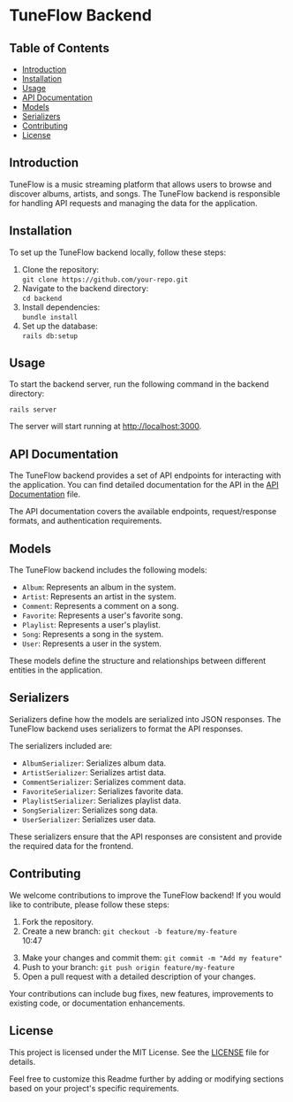   <h1>TuneFlow Backend</h1>
  <h2>Table of Contents</h2>
  <ul>
    <li><a href="#introduction">Introduction</a></li>
    <li><a href="#installation">Installation</a></li>
    <li><a href="#usage">Usage</a></li>
    <li><a href="#api-documentation">API Documentation</a></li>
    <li><a href="#models">Models</a></li>
    <li><a href="#serializers">Serializers</a></li>
    <li><a href="#contributing">Contributing</a></li>
    <li><a href="#license">License</a></li>
  </ul>
  <h2 id="introduction">Introduction</h2>
  <p>TuneFlow is a music streaming platform that allows users to browse and discover albums, artists, and songs. The TuneFlow backend is responsible for handling API requests and managing the data for the application.</p>
  <h2 id="installation">Installation</h2>
  <p>To set up the TuneFlow backend locally, follow these steps:</p>
  <ol>
    <li>Clone the repository:<br><code>git clone https://github.com/your-repo.git</code></li>
    <li>Navigate to the backend directory:<br><code>cd backend</code></li>
    <li>Install dependencies:<br><code>bundle install</code></li>
    <li>Set up the database:<br><code>rails db:setup</code></li>
  </ol>
  <h2 id="usage">Usage</h2>
  <p>To start the backend server, run the following command in the backend directory:</p>
  <pre><code>rails server</code></pre>
  <p>The server will start running at <a href="http://localhost:3000">http://localhost:3000</a>.</p>
  <h2 id="api-documentation">API Documentation</h2>
  <p>The TuneFlow backend provides a set of API endpoints for interacting with the application. You can find detailed documentation for the API in the <a href="/docs/api.md">API Documentation</a> file.</p>
  <p>The API documentation covers the available endpoints, request/response formats, and authentication requirements.</p>
  <h2 id="models">Models</h2>
  <p>The TuneFlow backend includes the following models:</p>
  <ul>
    <li><code>Album</code>: Represents an album in the system.</li>
    <li><code>Artist</code>: Represents an artist in the system.</li>
    <li><code>Comment</code>: Represents a comment on a song.</li>
    <li><code>Favorite</code>: Represents a user's favorite song.</li>
    <li><code>Playlist</code>: Represents a user's playlist.</li>
    <li><code>Song</code>: Represents a song in the system.</li>
    <li><code>User</code>: Represents a user in the system.</li>
  </ul>
  <p>These models define the structure and relationships between different entities in the application.</p>
  <h2 id="serializers">Serializers</h2>
  <p>Serializers define how the models are serialized into JSON responses. The TuneFlow backend uses serializers to format the API responses.</p>
  <p>The serializers included are:</p>
  <ul>
    <li><code>AlbumSerializer</code>: Serializes album data.</li>
    <li><code>ArtistSerializer</code>: Serializes artist data.</li>
    <li><code>CommentSerializer</code>: Serializes comment data.</li>
    <li><code>FavoriteSerializer</code>: Serializes favorite data.</li>
    <li><code>PlaylistSerializer</code>: Serializes playlist data.</li>
    <li><code>SongSerializer</code>: Serializes song data.</li>
    <li><code>UserSerializer</code>: Serializes user data.</li>
  </ul>
  <p>These serializers ensure that the API responses are consistent and provide the required data for the frontend.</p>
  <h2 id="contributing">Contributing</h2>
  <p>We welcome contributions to improve the TuneFlow backend! If you would like to contribute, please follow these steps:</p>
  <ol>
    <li>Fork the repository.</li>
    <li>Create a new branch: <code>git checkout -b feature/my-feature</code></li





10:47
<li>Make your changes and commit them: <code>git commit -m "Add my feature"</code></li>
    <li>Push to your branch: <code>git push origin feature/my-feature</code></li>
    <li>Open a pull request with a detailed description of your changes.</li>
  </ol>
  <p>Your contributions can include bug fixes, new features, improvements to existing code, or documentation enhancements.</p>
  <h2 id="license">License</h2>
  <p>This project is licensed under the MIT License. See the <a href="/LICENSE">LICENSE</a> file for details.</p>
  <p>Feel free to customize this Readme further by adding or modifying sections based on your project's specific requirements.</p>
</body>
</html>